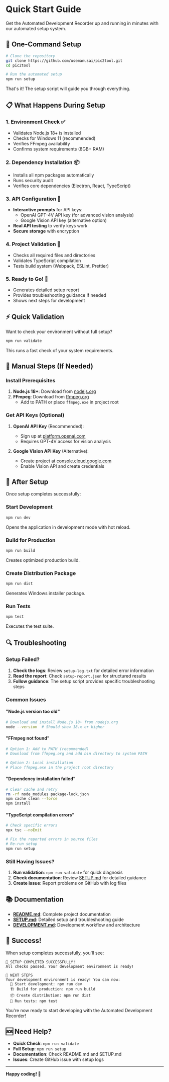 # Quick Start Guide

Get the Automated Development Recorder up and running in minutes with our automated setup system.

## 🚀 One-Command Setup

```bash
# Clone the repository
git clone https://github.com/usemanusai/pic2tool.git
cd pic2tool

# Run the automated setup
npm run setup
```

That's it! The setup script will guide you through everything.

## 📋 What Happens During Setup

### 1. Environment Check ✅
- Validates Node.js 18+ is installed
- Checks for Windows 11 (recommended)
- Verifies FFmpeg availability
- Confirms system requirements (8GB+ RAM)

### 2. Dependency Installation 📦
- Installs all npm packages automatically
- Runs security audit
- Verifies core dependencies (Electron, React, TypeScript)

### 3. API Configuration 🔑
- **Interactive prompts** for API keys:
  - OpenAI GPT-4V API key (for advanced vision analysis)
  - Google Vision API key (alternative option)
- **Real API testing** to verify keys work
- **Secure storage** with encryption

### 4. Project Validation 📁
- Checks all required files and directories
- Validates TypeScript compilation
- Tests build system (Webpack, ESLint, Prettier)

### 5. Ready to Go! 🎉
- Generates detailed setup report
- Provides troubleshooting guidance if needed
- Shows next steps for development

## ⚡ Quick Validation

Want to check your environment without full setup?

```bash
npm run validate
```

This runs a fast check of your system requirements.

## 🔧 Manual Steps (If Needed)

### Install Prerequisites

1. **Node.js 18+**: Download from [nodejs.org](https://nodejs.org/)
2. **FFmpeg**: Download from [ffmpeg.org](https://ffmpeg.org/download.html)
   - Add to PATH or place `ffmpeg.exe` in project root

### Get API Keys (Optional)

1. **OpenAI API Key** (Recommended):
   - Sign up at [platform.openai.com](https://platform.openai.com/)
   - Requires GPT-4V access for vision analysis

2. **Google Vision API Key** (Alternative):
   - Create project at [console.cloud.google.com](https://console.cloud.google.com/)
   - Enable Vision API and create credentials

## 🎯 After Setup

Once setup completes successfully:

### Start Development
```bash
npm run dev
```
Opens the application in development mode with hot reload.

### Build for Production
```bash
npm run build
```
Creates optimized production build.

### Create Distribution Package
```bash
npm run dist
```
Generates Windows installer package.

### Run Tests
```bash
npm test
```
Executes the test suite.

## 🔍 Troubleshooting

### Setup Failed?

1. **Check the logs**: Review `setup-log.txt` for detailed error information
2. **Read the report**: Check `setup-report.json` for structured results
3. **Follow guidance**: The setup script provides specific troubleshooting steps

### Common Issues

#### "Node.js version too old"
```bash
# Download and install Node.js 18+ from nodejs.org
node --version  # Should show 18.x or higher
```

#### "FFmpeg not found"
```bash
# Option 1: Add to PATH (recommended)
# Download from ffmpeg.org and add bin directory to system PATH

# Option 2: Local installation
# Place ffmpeg.exe in the project root directory
```

#### "Dependency installation failed"
```bash
# Clear cache and retry
rm -rf node_modules package-lock.json
npm cache clean --force
npm install
```

#### "TypeScript compilation errors"
```bash
# Check specific errors
npx tsc --noEmit

# Fix the reported errors in source files
# Re-run setup
npm run setup
```

### Still Having Issues?

1. **Run validation**: `npm run validate` for quick diagnosis
2. **Check documentation**: Review [SETUP.md](SETUP.md) for detailed guidance
3. **Create issue**: Report problems on GitHub with log files

## 📚 Documentation

- **[README.md](README.md)**: Complete project documentation
- **[SETUP.md](SETUP.md)**: Detailed setup and troubleshooting guide
- **[DEVELOPMENT.md](DEVELOPMENT.md)**: Development workflow and architecture

## 🎉 Success!

When setup completes successfully, you'll see:

```
🎉 SETUP COMPLETED SUCCESSFULLY!
All checks passed. Your development environment is ready!

🚀 NEXT STEPS
Your development environment is ready! You can now:
  🔧 Start development: npm run dev
  🏗️ Build for production: npm run build
  📦 Create distribution: npm run dist
  🧪 Run tests: npm test
```

You're now ready to start developing with the Automated Development Recorder!

## 🆘 Need Help?

- **Quick Check**: `npm run validate`
- **Full Setup**: `npm run setup`
- **Documentation**: Check README.md and SETUP.md
- **Issues**: Create GitHub issue with setup logs

---

**Happy coding! 🚀**
